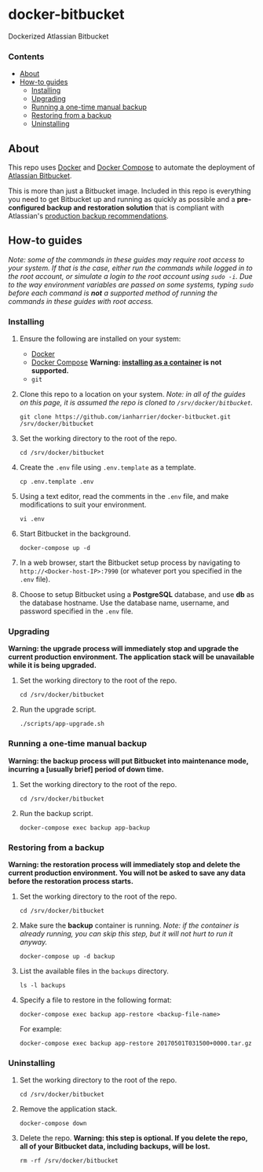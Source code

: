 # docker-bitbucket

Dockerized Atlassian Bitbucket

### Contents

* [About](#about)
* [How-to guides](#how-to-guides)
    * [Installing](#installing)
    * [Upgrading](#upgrading)
    * [Running a one-time manual backup](#running-a-one-time-manual-backup)
    * [Restoring from a backup](#restoring-from-a-backup)
    * [Uninstalling](#uninstalling)

## About

This repo uses [Docker](https://www.docker.com) and [Docker Compose](https://docs.docker.com/compose/) to automate the deployment of [Atlassian Bitbucket](https://www.atlassian.com/software/bitbucket).

This is more than just a Bitbucket image. Included in this repo is everything you need to get Bitbucket up and running as quickly as possible and a **pre-configured backup and restoration solution** that is compliant with Atlassian's [production backup recommendations](https://confluence.atlassian.com/bitbucketserver/using-bitbucket-server-diy-backup-776640056.html).

## How-to guides

*Note: some of the commands in these guides may require root access to your system. If that is the case, either run the commands while logged in to the root account, or simulate a login to the root account using `sudo -i`. Due to the way environment variables are passed on some systems, typing `sudo` before each command is __not__ a supported method of running the commands in these guides with root access.*

### Installing

1. Ensure the following are installed on your system:

    * [Docker](https://docs.docker.com/engine/installation/)
    * [Docker Compose](https://docs.docker.com/compose/install/) **Warning: [installing as a container](https://docs.docker.com/compose/install/#install-as-a-container) is not supported.**
    * `git`

2. Clone this repo to a location on your system. *Note: in all of the guides on this page, it is assumed the repo is cloned to `/srv/docker/bitbucket`.*

    ```shell
    git clone https://github.com/ianharrier/docker-bitbucket.git /srv/docker/bitbucket
    ```

3. Set the working directory to the root of the repo.

    ```shell
    cd /srv/docker/bitbucket
    ```

4. Create the `.env` file using `.env.template` as a template.

    ```shell
    cp .env.template .env
    ```

5. Using a text editor, read the comments in the `.env` file, and make modifications to suit your environment.

    ```shell
    vi .env
    ```

6. Start Bitbucket in the background.

    ```shell
    docker-compose up -d
    ```

7. In a web browser, start the Bitbucket setup process by navigating to `http://<Docker-host-IP>:7990` (or whatever port you specified in the `.env` file).

8. Choose to setup Bitbucket using a **PostgreSQL** database, and use **db** as the database hostname. Use the database name, username, and password specified in the `.env` file.

### Upgrading

**Warning: the upgrade process will immediately stop and upgrade the current production environment. The application stack will be unavailable while it is being upgraded.**

1. Set the working directory to the root of the repo.

    ```shell
    cd /srv/docker/bitbucket
    ```

2. Run the upgrade script.

    ```shell
    ./scripts/app-upgrade.sh
    ```

### Running a one-time manual backup

**Warning: the backup process will put Bitbucket into maintenance mode, incurring a [usually brief] period of down time.**

1. Set the working directory to the root of the repo.

    ```shell
    cd /srv/docker/bitbucket
    ```

2. Run the backup script.

    ```shell
    docker-compose exec backup app-backup
    ```

### Restoring from a backup

**Warning: the restoration process will immediately stop and delete the current production environment. You will not be asked to save any data before the restoration process starts.**

1. Set the working directory to the root of the repo.

    ```shell
    cd /srv/docker/bitbucket
    ```

2. Make sure the **backup** container is running. *Note: if the container is already running, you can skip this step, but it will not hurt to run it anyway.*

    ```shell
    docker-compose up -d backup
    ```

3. List the available files in the `backups` directory.

    ```shell
    ls -l backups
    ```

4. Specify a file to restore in the following format:

    ```shell
    docker-compose exec backup app-restore <backup-file-name>
    ```

    For example:

    ```shell
    docker-compose exec backup app-restore 20170501T031500+0000.tar.gz
    ```

### Uninstalling

1. Set the working directory to the root of the repo.

    ```shell
    cd /srv/docker/bitbucket
    ```

2. Remove the application stack.

    ```shell
    docker-compose down
    ```

3. Delete the repo. **Warning: this step is optional. If you delete the repo, all of your Bitbucket data, including backups, will be lost.**

    ```shell
    rm -rf /srv/docker/bitbucket
    ```
